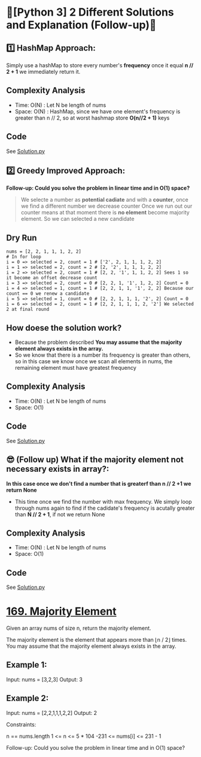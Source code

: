 
# 🌟[Python 3] 2 Different Solutions and Explanation (Follow-up)🤠

## 1️⃣ HashMap Approach:
Simply use a hashMap to store every number's **frequency** once it equal **n // 2 + 1** we immediately return it.

## Complexity Analysis
* Time: O(N) : Let N be length of nums
* Space: O(N) :  HashMap, since we have one element's frequency is greater than n // 2, so at worst hashmap store **O(n//2 + 1)** keys


## Code
See [Solution.py](https://github.com/gcobs0834/2022-Daily-LeetCoding-Challenge-python3-/blob/a96ca82f9d8fd8a4fde6f6d143f35f169724f62a/Feb%2021%20169.%20Majority%20Element%20(Easy)/Solution.py#L2)

## 2️⃣ Greedy Improved Approach:
**Follow-up: Could you solve the problem in linear time and in O(1) space?**

> We selecte a number as **potential cadiate** and with a **counter**, once we find a different number we decrease counter
> Once we run out our counter means at that moment there is **no element** become majority element. So we can selected a new candidate

## Dry Run

```
nums = [2, 2, 1, 1, 1, 2, 2]
# In for loop
i = 0 => selected = 2, count = 1 # ['2', 2, 1, 1, 1, 2, 2]
i = 1 => selected = 2, count = 2 # [2, '2', 1, 1, 1, 2, 2]
i = 2 => selected = 2, count = 1 # [2, 2, '1', 1, 1, 2, 2] Sees 1 so it become an offset decrease count
i = 3 => selected = 2, count = 0 # [2, 2, 1, '1', 1, 2, 2] Count = 0
i = 4 => selected = 1, count = 1 # [2, 2, 1, 1, '1', 2, 2] Because our count == 0 we renew a candidate
i = 5 => selected = 1, count = 0 # [2, 2, 1, 1, 1, '2', 2] Count = 0
i = 6 => selected = 2, count = 1 # [2, 2, 1, 1, 1, 2, '2'] We selected 2 at final round 
```
## How doese the solution work?
* Because the problem described **You may assume that the majority element always exists in the array.**
* So we know that there is a number its frequency is greater than others, so in this case we know once we scan all elements in nums, the remaining element must have greatest frequency



## Complexity Analysis
* Time: O(N) : Let N be length of nums
* Space: O(1)


## Code
See [Solution.py](https://github.com/gcobs0834/2022-Daily-LeetCoding-Challenge-python3-/blob/a96ca82f9d8fd8a4fde6f6d143f35f169724f62a/Feb%2021%20169.%20Majority%20Element%20(Easy)/Solution.py#L11)

## 😎 (Follow up) What if the majority element not necessary exists in array?:
**In this case once we don't find a number that is greaterf than n // 2 +1 we return None**

* This time once we find the number with max frequency. We simply loop through nums again to find if the cadidate's frequency is acutally greater than **N // 2 + 1**, if not we return None

## Complexity Analysis
* Time: O(N) : Let N be length of nums
* Space: O(1) 


## Code
See [Solution.py](https://github.com/gcobs0834/2022-Daily-LeetCoding-Challenge-python3-/blob/a96ca82f9d8fd8a4fde6f6d143f35f169724f62a/Feb%2021%20169.%20Majority%20Element%20(Easy)/Solution.py#L23)

# [169. Majority Element](https://leetcode.com/problems/majority-element/)

Given an array nums of size n, return the majority element.

The majority element is the element that appears more than ⌊n / 2⌋ times. You may assume that the majority element always exists in the array.

 

## Example 1:

Input: nums = [3,2,3]
Output: 3
## Example 2:

Input: nums = [2,2,1,1,1,2,2]
Output: 2
 

Constraints:

n == nums.length
1 <= n <= 5 * 104
-231 <= nums[i] <= 231 - 1
 

Follow-up: Could you solve the problem in linear time and in O(1) space?

